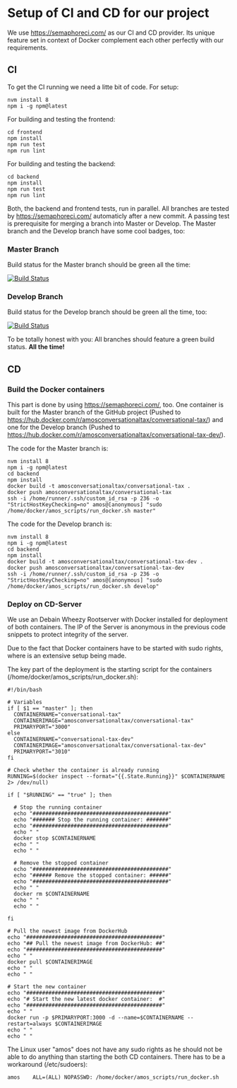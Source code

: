 # Setup of CI and CD for our project

We use https://semaphoreci.com/ as our CI and CD provider. Its unique feature set in context of Docker complement each other perfectly with our requirements.

## CI

To get the CI running we need a litte bit of code. For setup:

```
nvm install 8
npm i -g npm@latest
```

For building and testing the frontend:

```
cd frontend
npm install
npm run test
npm run lint
```

For building and testing the backend:

```
cd backend
npm install
npm run test
npm run lint
```

Both, the backend and frontend tests, run in parallel. All branches are tested by https://semaphoreci.com/ automaticly after a new commit. A passing test is prerequisite for merging a branch into Master or Develop. The Master branch and the Develop branch have some cool badges, too:

### Master Branch

Build status for the Master branch should be green all the time: 

[![Build Status](https://semaphoreci.com/api/v1/dominik-probst/conversationaltax-3/branches/master/badge.svg)](https://semaphoreci.com/dominik-probst/conversationaltax-3)

### Develop Branch

Build status for the Develop branch should be green all the time, too:

[![Build Status](https://semaphoreci.com/api/v1/dominik-probst/conversationaltax-3/branches/develop/badge.svg)](https://semaphoreci.com/dominik-probst/conversationaltax-3)

To be totally honest with you: All branches should feature a green build status. **All the time!**

## CD

### Build the Docker containers

This part is done by using https://semaphoreci.com/, too. One container is built for the Master branch of the GitHub project (Pushed to https://hub.docker.com/r/amosconversationaltax/conversational-tax/) and one for the Develop branch (Pushed to https://hub.docker.com/r/amosconversationaltax/conversational-tax-dev/).

The code for the Master branch is:

```
nvm install 8
npm i -g npm@latest
cd backend
npm install
docker build -t amosconversationaltax/conversational-tax .
docker push amosconversationaltax/conversational-tax
ssh -i /home/runner/.ssh/custom_id_rsa -p 236 -o "StrictHostKeyChecking=no" amos@[anonymous] "sudo /home/docker/amos_scripts/run_docker.sh master"
```

The code for the Develop branch is:

```
nvm install 8
npm i -g npm@latest
cd backend
npm install
docker build -t amosconversationaltax/conversational-tax-dev .
docker push amosconversationaltax/conversational-tax-dev
ssh -i /home/runner/.ssh/custom_id_rsa -p 236 -o "StrictHostKeyChecking=no" amos@[anonymous] "sudo /home/docker/amos_scripts/run_docker.sh develop"
```

### Deploy on CD-Server

We use an Debain Wheezy Rootserver with Docker installed for deployment of both containers. The IP of the Server is anonymous in the previous code snippets to protect integrity of the server.

Due to the fact that Docker containers have to be started with sudo rights, where is an extensive setup being made.

The key part of the deployment is the starting script for the containers (/home/docker/amos_scripts/run_docker.sh):

```
#!/bin/bash

# Variables
if [ $1 == "master" ]; then
  CONTAINERNAME="conversational-tax"
  CONTAINERIMAGE="amosconversationaltax/conversational-tax"
  PRIMARYPORT="3000"
else
  CONTAINERNAME="conversational-tax-dev"
  CONTAINERIMAGE="amosconversationaltax/conversational-tax-dev"
  PRIMARYPORT="3010"
fi

# Check whether the container is already running
RUNNING=$(docker inspect --format="{{.State.Running}}" $CONTAINERNAME 2> /dev/null)

if [ "$RUNNING" == "true" ]; then

  # Stop the running container
  echo "###########################################"
  echo "####### Stop the running container: #######"
  echo "###########################################"
  echo " "
  docker stop $CONTAINERNAME
  echo " "
  echo " "

  # Remove the stopped container
  echo "###########################################"
  echo "###### Remove the stopped container: ######"
  echo "###########################################"
  echo " "
  docker rm $CONTAINERNAME
  echo " "
  echo " "

fi

# Pull the newest image from DockerHub
echo "###########################################"
echo "## Pull the newest image from DockerHub: ##"
echo "###########################################"
echo " "
docker pull $CONTAINERIMAGE
echo " "
echo " "

# Start the new container
echo "###########################################"
echo "# Start the new latest docker container:  #"
echo "###########################################"
echo " "
docker run -p $PRIMARYPORT:3000 -d --name=$CONTAINERNAME --restart=always $CONTAINERIMAGE
echo " "
echo " "
```

The Linux user "amos" does not have any sudo rights as he should not be able to do anything than starting the both CD containers. There has to be a workaround (/etc/sudoers):

```
amos    ALL=(ALL) NOPASSWD: /home/docker/amos_scripts/run_docker.sh
```

